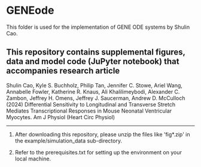 # GENEode
This folder is used for the implementation of GENE ODE systems by Shulin Cao.
## This repository contains supplemental figures, data and model code (JuPyter notebook) that accompanies research article
Shulin Cao, Kyle S. Buchholz, Philip Tan, Jennifer C. Stowe, Ariel Wang, Annabelle Fowler, Katherine R. Knaus, Ali Khalilimeybodi, Alexander C. Zambon, Jeffrey H. Omens, Jeffrey J. Saucerman, Andrew D. McCulloch (2024) Differential Sensitivity to Longitudinal and Transverse Stretch Mediates Transcriptional Responses in Mouse Neonatal Ventricular Myocytes. Am J Physiol (Heart Circ Physiol)


-------------------------------------------------------------------------------------------

1. After downloading this repository, please unzip the files like 'fig*.zip' in the example/simulation_data sub-directory.

2. Refer to the prerequisites.txt for setting up the environment on your local machine.


